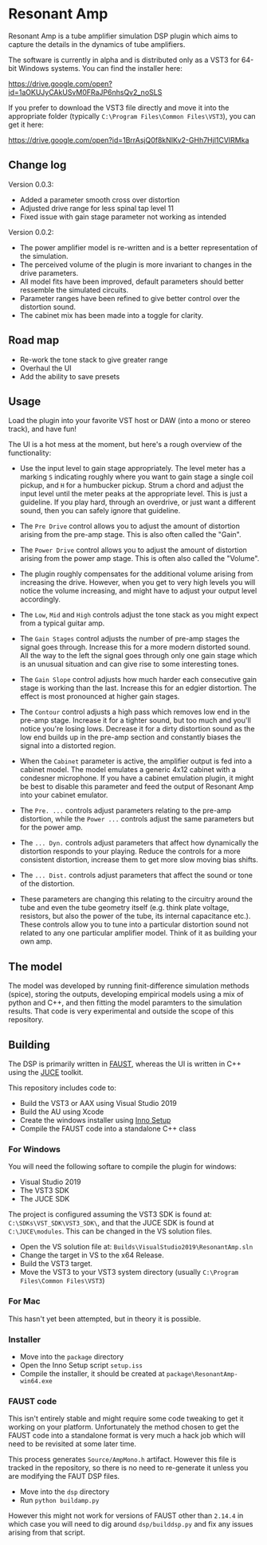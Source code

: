 # Resonant Amp

Resonant Amp is a tube amplifier simulation DSP plugin which aims to capture the details in the dynamics of tube amplifiers.

The software is currently in alpha and is distributed only as a VST3 for 64-bit Windows systems. You can find the installer here:

<https://drive.google.com/open?id=1aOKUJyCAkUSvM0FRaJP6nhsQv2_noSLS>

If you prefer to download the VST3 file directly and move it into the appropriate folder (typically `C:\Program Files\Common Files\VST3`), you can get it here:

<https://drive.google.com/open?id=1BrrAsjQ0f8kNIKv2-GHh7Hjl1CVIRMka>

## Change log

Version 0.0.3:

* Added a parameter smooth cross over distortion
* Adjusted drive range for less spinal tap level 11
* Fixed issue with gain stage parameter not working as intended

Version 0.0.2:

* The power amplifier model is re-written and is a better representation of the simulation.
* The perceived volume of the plugin is more invariant to changes in the drive parameters.
* All model fits have been improved, default parameters should better ressemble the simulated circuits.
* Parameter ranges have been refined to give better control over the distortion sound.
* The cabinet mix has been made into a toggle for clarity.

## Road map

* Re-work the tone stack to give greater range
* Overhaul the UI
* Add the ability to save presets

## Usage

Load the plugin into your favorite VST host or DAW (into a mono or stereo track), and have fun!

The UI is a hot mess at the moment, but here's a rough overview of the functionality:

* Use the input level to gain stage appropriately. The level meter has a marking `S` indicating roughly where you want to gain stage a single coil pickup, and `H` for a humbucker pickup. Strum a chord and adjust the input level until the meter peaks at the appropriate level. This is just a guideline. If you play hard, through an overdrive, or just want a different sound, then you can safely ignore that guideline.

* The `Pre Drive` control allows you to adjust the amount of distortion arising from the pre-amp stage. This is also often called the "Gain".

* The `Power Drive` control allows you to adjust the amount of distortion arising from the power amp stage. This is often also called the "Volume".

* The plugin roughly compensates for the additional volume arising from increasing the drive. However, when you get to very high levels you will notice the volume increasing, and might have to adjust your output level accordingly.

* The `Low`, `Mid` and `High` controls adjust the tone stack as you might expect from a typical guitar amp.

* The `Gain Stages` control adjusts the number of pre-amp stages the signal goes through. Increase this for a more modern distorted sound. All the way to the left the signal goes through only one gain stage which is an unusual situation and can give rise to some interesting tones.

* The `Gain Slope` control adjusts how much harder each consecutive gain stage is working than the last. Increase this for an edgier distortion. The effect is most pronounced at higher gain stages.

* The `Contour` control adjusts a high pass which removes low end in the pre-amp stage. Increase it for a tighter sound, but too much and you'll notice you're losing lows. Decrease it for a dirty distortion sound as the low end builds up in the pre-amp section and constantly biases the signal into a distorted region.

* When the `Cabinet` parameter is active, the amplifier output is fed into a cabinet model. The model emulates a generic 4x12 cabinet with a condesner microphone. If you have a cabinet emulation plugin, it might be best to disable this parameter and feed the output of Resonant Amp into your cabinet emulator.

* The `Pre. ...` controls adjust parameters relating to the pre-amp distortion, while the `Power ...` controls adjust the same parameters but for the power amp.

* The `... Dyn.` controls adjust parameters that affect how dynamically the distortion responds to your playing. Reduce the controls for a more consistent distortion, increase them to get more slow moving bias shifts.

* The `... Dist.` controls adjust parameters that affect the sound or tone of the distortion.

* These parameters are changing this relating to the circuitry around the tube and even the tube geometry itself (e.g. think plate voltage, resistors, but also the power of the tube, its internal capacitance etc.). These controls allow you to tune into a particular distortion sound not related to any one particular amplifier model. Think of it as building your own amp.

## The model

The model was developed by running finit-difference simulation methods (spice), storing the outputs, developing empirical models using a mix of python and C++, and then fitting the model paramters to the simulation results. That code is very experimental and outside the scope of this repository.

## Building

The DSP is primarily written in [FAUST](https://faust.grame.fr/), whereas the UI is written in C++ using the [JUCE](https://www.juce.com) toolkit.

This repository includes code to:

* Build the VST3 or AAX using Visual Studio 2019
* Build the AU using Xcode
* Create the windows installer using [Inno Setup](https://jrsoftware.org/isinfo.php)
* Compile the FAUST code into a standalone C++ class

### For Windows

You will need the following softare to compile the plugin for windows:

* Visual Studio 2019
* The VST3 SDK
* The JUCE SDK

The project is configured assuming the VST3 SDK is found at: `C:\SDKs\VST_SDK\VST3_SDK\`, and that the JUCE SDK is found at `C:\JUCE\modules`. This can be changed in the VS solution files.

* Open the VS solution file at: `Builds\VisualStudio2019\ResonantAmp.sln`
* Change the target in VS to the x64 Release.
* Build the VST3 target.
* Move the VST3 to your VST3 system directory (usually `C:\Program Files\Common Files\VST3`)

### For Mac

This hasn't yet been attempted, but in theory it is possible.

### Installer

* Move into the `package` directory
* Open the Inno Setup script `setup.iss`
* Compile the installer, it should be created at `package\ResonantAmp-win64.exe`

### FAUST code

This isn't entirely stable and might require some code tweaking to get it working on your platform. Unfortunately the method chosen to get the FAUST code into a standalone format is very much a hack job which will need to be revisited at some later time.

This process generates `Source/AmpMono.h` artifact. However this file is tracked in the repository, so there is no need to re-generate it unless you are modifying the FAUT DSP files.

* Move into the `dsp` directory
* Run `python buildamp.py`

However this might not work for versions of FAUST other than `2.14.4` in which case you will need to dig around `dsp/builddsp.py` and fix any issues arising from that script.

